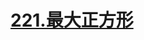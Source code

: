 # [221.最大正方形](https://leetcode.cn/problems/maximal-square/)

<SourceCode src="../.leetcode/221.最大正方形.ts" />
